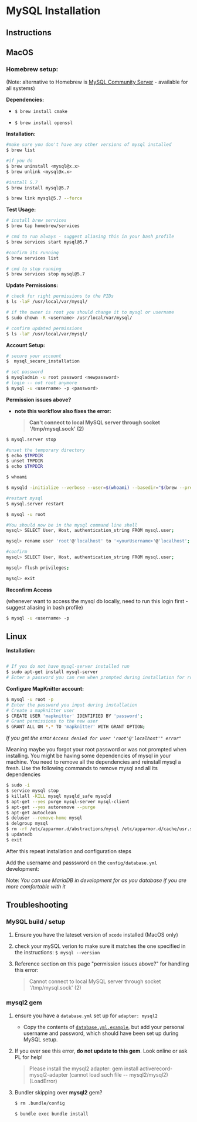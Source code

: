 # MySQL Installation

## Instructions

## MacOS

### Homebrew setup:

(Note: alternative to Homebrew is [MySQL Community Server](https://dev.mysql.com/downloads/mysql/5.7.html#downloads) - available for all systems)

**Dependencies:**

- `$ brew install cmake`


- `$ brew install openssl`


**Installation:**

```Bash
#make sure you don't have any other versions of mysql installed
$ brew list

#if you do
$ brew uninstall <mysql@x.x>
$ brew unlink <mysql@x.x>

#install 5.7
$ brew install mysql@5.7

$ brew link mysql@5.7 --force
```

**Test Usage:**

```Bash
# install brew services 
$ brew tap homebrew/services

# cmd to run always - suggest aliasing this in your bash profile
$ brew services start mysql@5.7

#confirm its running
$ brew services list

# cmd to stop running
$ brew services stop mysql@5.7

```

**Update Permissions:**

```Bash
# check for right permissions to the PIDs
$ ls -laF /usr/local/var/mysql/

# if the owner is root you should change it to mysql or username
$ sudo chown -R <username> /usr/local/var/mysql/

# confirm updated permissions
$ ls -laF /usr/local/var/mysql/

```

**Account Setup:**

```Bash
# secure your account
$  mysql_secure_installation   

# set password
$ mysqladmin -u root password <newpassword>  
# login -- not root anymore
$ mysql -u <username> -p <password>       

```

**Permission issues above?**

- **note this workflow also fixes the error: <blockquote>Can't connect to local MySQL server through socket '/tmp/mysql.sock' (2)**</blockquote>

```Bash
$ mysql.server stop

#unset the temporary directory
$ echo $TMPDIR
$ unset TMPDIR
$ echo $TMPDIR

$ whoami

$ mysqld -initialize --verbose --user=$(whoami) --basedir="$(brew --prefix mysql)" --datadir=/usr/local/var/mysql --tmpdir=/tmp

#restart mysql
$ mysql.server restart

$ mysql -u root

#You should now be in the mysql command line shell
mysql> SELECT User, Host, authentication_string FROM mysql.user;

mysql> rename user 'root'@'localhost' to '<yourUsername>'@'localhost';

#confirm
mysql> SELECT User, Host, authentication_string FROM mysql.user; 

mysql> flush privileges;

mysql> exit

```

**Reconfirm Access**

(whenever want to access the mysql db locally, need to run this login first - suggest aliasing in bash profile)

```Bash
$ mysql -u <username> -p
```


## Linux

**Installation:**

```Bash

# If you do not have mysql-server installed run
$ sudo apt-get install mysql-server
# Enter a password you can rem when prompted during installation for root

```
**Configure MapKnitter account:**

```Bash
$ mysql -u root -p
# Enter the password you input during installation
# Create a mapknitter user
$ CREATE USER 'mapknitter' IDENTIFIED BY 'password';
# Grant permissions to the new user
$ GRANT ALL ON *.* TO 'mapknitter' WITH GRANT OPTION;

```

_If you get the error `Access denied for user 'root'@'localhost'" error"`_  

Meaning maybe you forgot your root password or was not prompted when installing. 
You might be having some dependencies of mysql in your machine. You need to remove all the dependencies and reinstall mysql a fresh. 
Use the following commands to remove mysql and all its dependencies

```Bash
$ sudo -i
$ service mysql stop
$ killall -KILL mysql mysqld_safe mysqld
$ apt-get --yes purge mysql-server mysql-client
$ apt-get --yes autoremove --purge
$ apt-get autoclean
$ deluser --remove-home mysql
$ delgroup mysql
$ rm -rf /etc/apparmor.d/abstractions/mysql /etc/apparmor.d/cache/usr.sbin.mysqld /etc/mysql /var/lib/mysql /var/log/mysql* /var/log/upstart/mysql.log* /var/run/mysqld
$ updatedb
$ exit

````
After this repeat installation and configuration steps


Add the username and passsword on the `config/database.yml` development:

Note: _You can use MariaDB in development for as you database if you are more comfortable with it_

## Troubleshooting

### MySQL build / setup

1. Ensure you have the lateset version of `xcode` installed (MacOS only)

2. check your mySQL verion to make sure it matches the one specified in the instructions: `$ mysql --version`

3) Reference section on this page "permission issues above?" for handling this error:

    <blockquote>
    Cannot connect to local MySQL server through socket '/tmp/mysql.sock' (2)
    </blockquote>

### mysql2 gem

1.  ensure you have a `database.yml` set up for `adapter: mysql2`

    -   Copy the contents of [`database.yml.example`](config/database.yml.example), but add your personal username and password, which should have been set up during MySQL setup.


5.  If you ever see this error, **do not update to this gem**. Look online or ask PL for help!
    <blockquote>
    Please install the mysql2 adapter: gem install activerecord-mysql2-adapter (cannot load such file -- mysql2/mysql2) (LoadError)
    </blockquote>

6. Bundler skipping over **mysql2** gem?

    ``` Bash
    $ rm .bundle/config

    $ bundle exec bundle install
    ```
